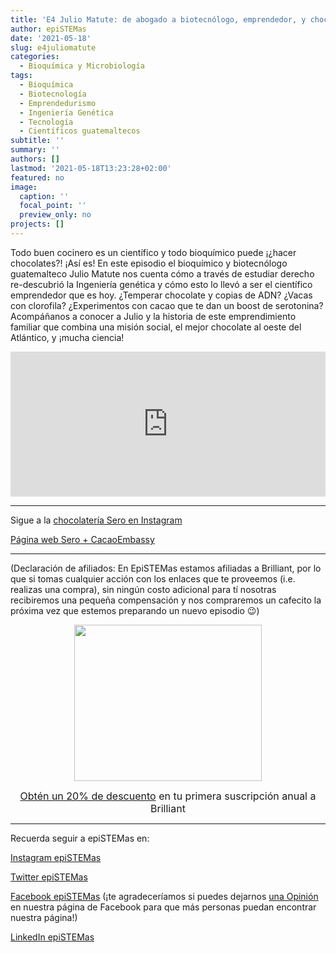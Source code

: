 ```yaml
---
title: 'E4 Julio Matute: de abogado a biotecnólogo, emprendedor, y chocolatero'
author: epiSTEMas
date: '2021-05-18'
slug: e4juliomatute
categories:
  - Bioquímica y Microbiología
tags:
  - Bioquímica
  - Biotecnología
  - Emprendedurismo
  - Ingeniería Genética
  - Tecnología
  - Científicos guatemaltecos
subtitle: ''
summary: ''
authors: []
lastmod: '2021-05-18T13:23:28+02:00'
featured: no
image:
  caption: ''
  focal_point: ''
  preview_only: no
projects: []
---
```



Todo buen cocinero es un científico y todo bioquímico puede ¡¿hacer chocolates?! ¡Así es! En este episodio el bioquímico y biotecnólogo guatemalteco Julio Matute nos cuenta cómo a través de estudiar derecho re-descubrió la Ingeniería genética y cómo esto lo llevó a ser el científico emprendedor que es hoy. ¿Temperar chocolate y copias de ADN? ¿Vacas con clorofila? ¿Experimentos con cacao que te dan un boost de serotonina? Acompáñanos a conocer a Julio y la historia de este emprendimiento familiar que combina una misión social, el mejor chocolate al oeste del Atlántico, y ¡mucha ciencia!

<iframe src="https://open.spotify.com/embed-podcast/episode/037tic4tVDoedaJ8YlQhXT" width="100%" height="232" frameborder="0" allowtransparency="true" allow="encrypted-media"></iframe>

- - - - -

Sigue a la [chocolatería Sero en Instagram](https://www.instagram.com/sero_chocolates/)

[Página web Sero + CacaoEmbassy](https://www.cacaoembassy.com/)

- - - - -

(Declaración de afiliados: En EpiSTEMas estamos afiliadas a Brilliant, por lo que si tomas cualquier acción con los enlaces que te proveemos (i.e. realizas una compra), sin ningún costo adicional para tí nosotras recibiremos una pequeña compensación y nos compraremos un cafecito la próxima vez que estemos preparando un nuevo episodio 😉)

<center>
<a href="https://brilliant.sjv.io/c/2994553/1003364/12858?subId1=epiSTEMas&u=http%3A%2F%2Fbrilliant.org%2Fimpactnetwork%2F%3Firclickid%3D%7Bclickid%7D%26utm_medium%3Daffiliates%26utm_campaign%3D%7Birpid%7D%26utm_source%3D%7Bmp_value1%7D%26utm_content%3D%7Btimestamp%7D_%7Biradtype%7D_%7Biradname%7D%26utm_term%3D%7Bmp_value2%7D" target="_top" id="1003364"><img src="//a.impactradius-go.com/display-ad/12858-1003364" border="0" alt="" width="300" height="250"/></a><img height="0" width="0" src="https://imp.pxf.io/i/2994553/1003364/12858?subId1=epiSTEMas" style="position:absolute;visibility:hidden;" border="1" />


<font size="3"> [Obtén un 20% de descuento](https://brilliant.sjv.io/c/2994553/1003358/12858?subId1=EpiSTEMas&u=http%3A%2F%2Fbrilliant.org%2Fimpactnetwork%2F) en tu primera suscripción anual a Brilliant </font> 
</center>


- - - - -

Recuerda seguir a epiSTEMas en:

[Instagram epiSTEMas](https://www.instagram.com/epistemas/)  

[Twitter epiSTEMas](https://twitter.com/epiSTEMas_Pod)

[Facebook epiSTEMas](https://www.facebook.com/epiSTEMasPod) (¡te agradeceríamos si puedes dejarnos [una Opinión](https://www.facebook.com/epiSTEMasPod/reviews/) en nuestra página de Facebook para que más personas puedan encontrar nuestra página!)

[LinkedIn epiSTEMas](https://www.linkedin.com/company/epistemas-podcast/)

